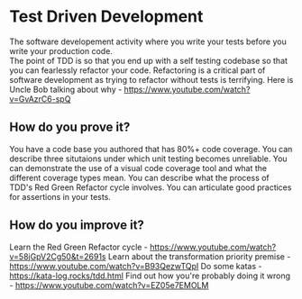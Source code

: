 # Test Driven Development

The software developement activity where you write your tests before you write your production code.  
The point of TDD is so that you end up with a self testing codebase so that you can fearlessly refactor your code.
Refactoring is a critical part of software development as trying to refactor without tests is terrifying.
Here is Uncle Bob talking about why - https://www.youtube.com/watch?v=GvAzrC6-spQ

## How do you prove it?

You have a code base you authored that has 80%+ code coverage.
You can describe three situtaions under which unit testing becomes unreliable.
You can demonstrate the use of a visual code coverage tool and what the different coverage types mean.
You can describe what the process of TDD's Red Green Refactor cycle involves.
You can articulate good practices for assertions in your tests.

## How do you improve it?

Learn the Red Green Refactor cycle - https://www.youtube.com/watch?v=58jGpV2Cg50&t=2691s
Learn about the transformation priority premise - https://www.youtube.com/watch?v=B93QezwTQpI
Do some katas - https://kata-log.rocks/tdd.html
Find out how you're probably doing it wrong - https://www.youtube.com/watch?v=EZ05e7EMOLM
